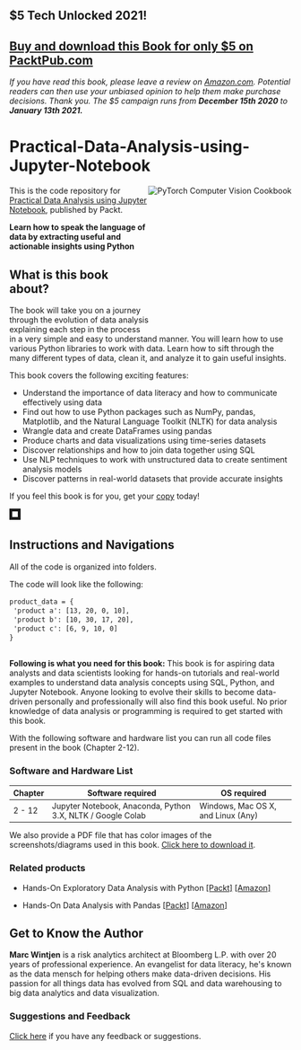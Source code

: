 ## $5 Tech Unlocked 2021!
[Buy and download this Book for only $5 on PacktPub.com](https://www.packtpub.com/product/practical-data-analysis-using-jupyter-notebook/9781838826031)
-----
*If you have read this book, please leave a review on [Amazon.com](https://www.amazon.com/gp/product/1838826033).     Potential readers can then use your unbiased opinion to help them make purchase decisions. Thank you. The $5 campaign         runs from __December 15th 2020__ to __January 13th 2021.__*

# Practical-Data-Analysis-using-Jupyter-Notebook

<a href="https://www.packtpub.com/data/modern-python-data-analysis?utm_source=github&utm_medium=repository&utm_campaign=9781838826031"><img src="https://www.packtpub.com/media/catalog/product/cache/bf3310292d6e1b4ca15aeea773aca35e/9/7/9781838826031-original_107.jpeg" alt="PyTorch Computer Vision Cookbook" height="256px" align="right"></a>

This is the code repository for [Practical Data Analysis using Jupyter Notebook](https://www.packtpub.com/data/modern-python-data-analysis?utm_source=github&utm_medium=repository&utm_campaign=9781838826031), published by Packt.

**Learn how to speak the language of data by extracting useful and actionable insights using Python**

## What is this book about?
The book will take you on a journey through the evolution of data analysis explaining each step in the process in a very simple and easy to understand manner. You will learn how to use various Python libraries to work with data. Learn how to sift through the many different types of data, clean it, and analyze it to gain useful insights.

This book covers the following exciting features: 
* Understand the importance of data literacy and how to communicate effectively using data
* Find out how to use Python packages such as NumPy, pandas, Matplotlib, and the Natural Language Toolkit (NLTK) for data analysis
* Wrangle data and create DataFrames using pandas
* Produce charts and data visualizations using time-series datasets
* Discover relationships and how to join data together using SQL
* Use NLP techniques to work with unstructured data to create sentiment analysis models
* Discover patterns in real-world datasets that provide accurate insights

If you feel this book is for you, get your [copy](https://www.amazon.com/dp/1838826033) today!

<a href="https://www.packtpub.com/?utm_source=github&utm_medium=banner&utm_campaign=GitHubBanner"><img src="https://raw.githubusercontent.com/PacktPublishing/GitHub/master/GitHub.png" alt="https://www.packtpub.com/" border="5" /></a>

## Instructions and Navigations
All of the code is organized into folders.

The code will look like the following:
```
product_data = {
 'product a': [13, 20, 0, 10],
 'product b': [10, 30, 17, 20],
 'product c': [6, 9, 10, 0]
}


```

**Following is what you need for this book:**
This book is for aspiring data analysts and data scientists looking for hands-on tutorials and real-world examples to understand data analysis concepts using SQL, Python, and Jupyter Notebook. Anyone looking to evolve their skills to become data-driven personally and professionally will also find this book useful. No prior knowledge of data analysis or programming is required to get started with this book.

With the following software and hardware list you can run all code files present in the book (Chapter 2-12).

### Software and Hardware List

| Chapter  | Software required                                                                    | OS required                        |
| -------- | -------------------------------------------------------------------------------------| -----------------------------------|
| 2 - 12   |    Jupyter Notebook, Anaconda, Python 3.X, NLTK / Google Colab                       | Windows, Mac OS X, and Linux (Any) |

We also provide a PDF file that has color images of the screenshots/diagrams used in this book. [Click here to download it](https://static.packt-cdn.com/downloads/9781838826031_ColorImages.pdf).


### Related products <Other books you may enjoy>
* Hands-On Exploratory Data Analysis with Python [[Packt]](https://www.packtpub.com/in/data/hands-on-exploratory-data-analysis-with-python?utm_source=github&utm_medium=repository&utm_campaign=9781789537253) [[Amazon]](https://www.amazon.com/Hands-Exploratory-Data-Analysis-Python/dp/1789537258)

* Hands-On Data Analysis with Pandas [[Packt]](https://www.packtpub.com/in/big-data-and-business-intelligence/hands-data-analysis-pandas?utm_source=github&utm_medium=repository&utm_campaign=9781789615326) [[Amazon]](https://www.amazon.com/Hands-Data-Analysis-Pandas-visualization/dp/1789615321)

## Get to Know the Author
**Marc Wintjen**
is a risk analytics architect at Bloomberg L.P. with over 20 years of professional experience. An evangelist for data literacy, he's known as the data mensch for helping others make data-driven decisions. His passion for all things data has evolved from SQL and data warehousing to big data analytics and data visualization.

### Suggestions and Feedback
[Click here](https://docs.google.com/forms/d/e/1FAIpQLSdy7dATC6QmEL81FIUuymZ0Wy9vH1jHkvpY57OiMeKGqib_Ow/viewform) if you have any feedback or suggestions.
